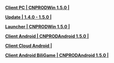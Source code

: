 **[Client PC | CNPRODWin 1.5.0 |  ](https://bhrpg-prod.oss-accelerate.aliyuncs.com/client/cn/20231103101022_A4CvNRMprqjemK7k/PC/StarRail_1.5.0.zip)**

**[Update | 1.4.0 - 1.5.0 | ](https://bhrpg-prod.oss-accelerate.aliyuncs.com/client/hkrpg_cn/33/game_1.4.0_1.5.0_hdiff_TnhRMscqGdQuNyDU.zip)**

**[Launcher | CNPRODWin 1.5.0 |  ](https://bhrpg-prod.oss-accelerate.aliyuncs.com/client/cn/20231103100104_7AysjJXfBYJGzLBS/gw_PC/StarRail_setup_20231113.exe)**

**[Client Android | CNPRODAndroid 1.5.0 |  ](https://autopatchcn.bhsr.com/client/cn/20231103101022_A4CvNRMprqjemK7k/gw_An/StarRail_1.5.0.apk)**

**[Client Cloud Android |](https://autopatchcn.bhsr.com/client/cn/20231120192432_638FTWfKaWbmtuva/StarRailCloud_1.5.0.apk)**

**[Client Android BiliGame | CNPRODAndroid 1.5.0 |](https://pkg.biligame.com/games/bhxqtd_1.5.0__1106_20231106_025048_76dd1.apk)**
